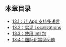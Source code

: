 ## 本章目录

- [13.1：让 App 支持多语言](multi_languages_support.md)
- [13.2：实现 Localizations](locallization_implement.md)
- [13.3：使用 Intl 包](intl.md)
- [13.4：国际化常见问题](faq.md)

